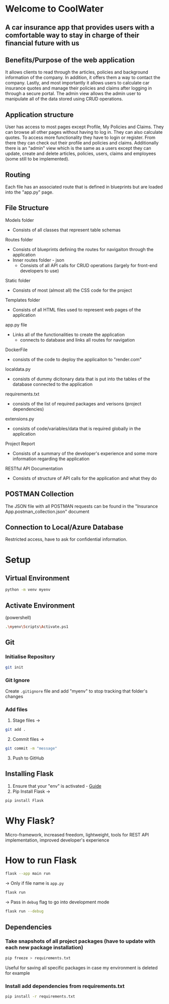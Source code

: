 # Welcome to CoolWater 
## A car insurance app that provides users with a comfortable way to stay in charge of their financial future with us

## Benefits/Purpose of the web application
It allows clients to read through the articles, policies and background information of the company. In addition, it offers them a way to contact the company.
Lastly, and most importantly it allows users to calculate car insurance quotes and manage their policies and claims after logging in through a secure portal.
The admin view allows the admin user to manipulate all of the data stored using CRUD operations.

## Application structure
User has access to most pages except Profile, My Policies and Claims. 
They can browse all other pages without having to log in. 
They can also calculate quotes.
To access more functionality they have to login or register.
From there they can check out their profile and policies and claims.
Additionally there is an "admin" view which is the same as a users except they can 
update, create and delete articles, policies, users, claims and employees (some still to be implemented).


## Routing 
Each file has an associated route that is defined in blueprints but are loaded into the "app.py" page. 

## File Structure
Models folder
- Consists of all classes that represent table schemas

Routes folder
- Consists of blueprints defining the routes for navigaiton through the application
- Inner routes folder - json
    - Consists of all API calls for CRUD operations (largely for front-end developers to use)

Static folder
- Consists of most (almost all) the CSS code for the project

Templates folder
- Consists of all HTML files used to represent web pages of the application

app.py file
- Links all of the functionalities to create the application
    - connects to database and links all routes for navigation

DockerFile
- consists of the code to deploy the applicaiton to "render.com"

localdata.py
- consists of dummy dicitonary data that is put into the tables of the database connected to the application

requirements.txt
- consists of the list of required packages and verisons (project dependencies)

extensions.py
- consists of code/variables/data that is required globally in the application

Project Report
- Consists of a summary of the developer's experience and some more information regarding the application

RESTful API Documentation
- Consists of structure of API calls for the application and what they do

## POSTMAN Collection
The JSON file with all POSTMAN requests can be found in the "Insurance App.postman_collection.json" document

## Connection to Local/Azure Database 
Restricted access, have to ask for confidential information.


# Setup

## Virtual Environment
```bash
python -m venv myenv
```

## Activate Environment
(powershell)
```sh
.\myenv\Scripts\Activate.ps1 
```

## Git
### Initialise Repository
```bash
git init
```
### Git Ignore
Create `.gitignore` file and add "myenv" to stop tracking that folder's changes

### Add files
1. Stage files -> 
```bash
git add .
```
2. Commit files ->
```bash
git commit -m "message"
```
3. Push to GitHub 

## Installing Flask
1. Ensure that your "env" is activated - [Guide](https://flask.palletsprojects.com/en/3.0.x/installation/#python-version)
2. Pip Install Flask ->
```sh
pip install Flask
```

# Why Flask?
Micro-framework, increased freedom, lightweight, tools for REST API implementation, improved developer's experience

# How to run Flask
```sh
flask --app main run
```

-> Only if file name is `app.py`
```sh
flask run
```

-> Pass in `debug` flag to go into development mode
```sh
flask run --debug
```


## Dependencies
### Take snapshots of all project packages (have to update with each new package installation)
```sh
pip freeze > requirements.txt
```
Useful for saving all specific packages in case my environment is deleted for example

### Install add dependencies from requirements.txt
```sh
pip install -r requirements.txt
```

